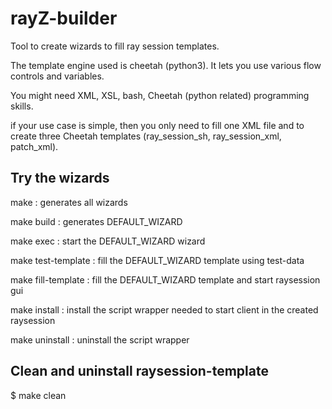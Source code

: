 # rayZ-builder

Tool to create wizards to fill ray session templates. 

The template engine used is cheetah (python3). It lets you use various flow controls and variables.

You might need XML, XSL, bash, Cheetah (python related) programming skills.

if your use case is simple, then you only need to fill one XML file and to create three Cheetah templates (ray_session_sh, ray_session_xml, patch_xml).

## Try the wizards

make : generates all wizards

make build : generates DEFAULT_WIZARD

make exec : start the DEFAULT_WIZARD wizard

make test-template : fill the DEFAULT_WIZARD template using test-data

make fill-template : fill the DEFAULT_WIZARD template and start raysession gui

make install : install the script wrapper needed to start client in the created raysession

make uninstall : uninstall the script wrapper 

## Clean and uninstall raysession-template

$ make clean

